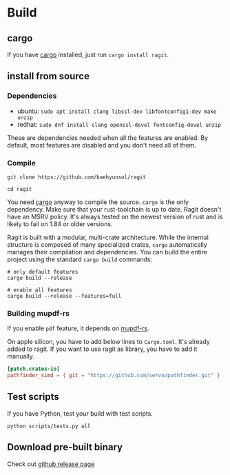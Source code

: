 # Build

## cargo

If you have [cargo](https://github.com/rust-lang/cargo) installed, just run `cargo install ragit`.

## install from source

### Dependencies

- ubuntu: `sudo apt install clang libssl-dev libfontconfig1-dev make unzip`
- redhat: `sudo dnf install clang openssl-devel fontconfig-devel unzip`

These are dependencies needed when all the features are enabled. By default, most features are disabled and you don't need all of them.

### Compile

```
git clone https://github.com/baehyunsol/ragit
```

```
cd ragit
```

You need [cargo](https://github.com/rust-lang/cargo) anyway to compile the source. `cargo` is the only dependency. Make sure that your rust-toolchain is up to date. Ragit doesn't have an MSRV policy. It's always tested on the newest version of rust and is likely to fail on 1.84 or older versions.

Ragit is built with a modular, multi-crate architecture. While the internal structure is composed of many specialized crates, `cargo` automatically manages their compilation and dependencies. You can build the entire project using the standard `cargo build` commands:

```
# only default features
cargo build --release

# enable all features
cargo build --release --features=full
```

### Building mupdf-rs

If you enable `pdf` feature, it depends on [mupdf-rs](https://github.com/messense/mupdf-rs).

On apple silicon, you have to add below lines to `Cargo.toml`. It's already added to ragit. If you want to use ragit as library, you have to add it manually.

```toml
[patch.crates-io]
pathfinder_simd = { git = "https://github.com/servo/pathfinder.git" }
```

## Test scripts

If you have Python, test your build with test scripts.

```
python scripts/tests.py all
```

## Download pre-built binary

Check out [github release page](https://github.com/baehyunsol/ragit/releases)
